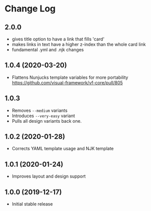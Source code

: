 # Change Log

## 2.0.0

* gives title option to have a link that fills 'card'
* makes links in text have a higher z-index than the whole card link
* fundamental .yml and .njk changes


## 1.0.4 (2020-03-20)

* Flattens Nunjucks template variables for more portability https://github.com/visual-framework/vf-core/pull/805

## 1.0.3

* Removes `--medium` variants
* Introduces `--very-easy` variant
* Pulls all design variants back one.

## 1.0.2 (2020-01-28)

* Corrects YAML template usage and NJK template

## 1.0.1 (2020-01-24)

* Improves layout and design support

## 1.0.0 (2019-12-17)

* Initial stable release
